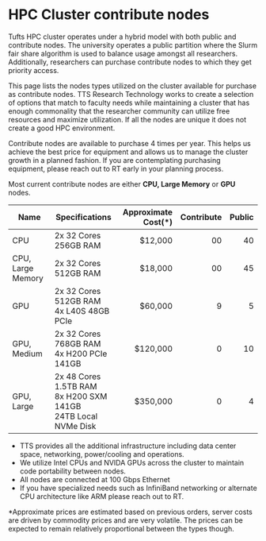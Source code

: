 # HPC Cluster contribute nodes

Tufts HPC cluster operates under a hybrid model with both public and contribute nodes.  The university operates a public partition where the Slurm fair share algorithm is used to balance usage amongst all researchers.  Additionally, researchers can purchase contribute nodes to which they get priority access. 

This page lists the nodes types utilized on the cluster available for purchase as contribute nodes.  TTS Research Technology works to create a selection of options that match to faculty needs while maintaining a cluster that has enough commonality that the researcher community can utilize free resources  and maximize utilization.  If all the nodes are unique it does not create a good HPC environment. 


Contribute nodes are available to purchase 4 times per year.  This helps us achieve the best price for equipment and allows us to manage the cluster growth in a planned fashion. If you are contemplating purchasing equipment, please reach out to RT early in your planning process. 

Most current contribute nodes are either **CPU, Large Memory** or **GPU** nodes.


| **Name**          | **Specifications**                                                         | **Approximate Cost(\*)** | **Contribute** | **Public** |
|-------------------|----------------------------------------------------------------------------|-------------------------:|---------------:|-----------:|
| CPU               | 2x 32 Cores<br/>256GB RAM                                                  |                  $12,000 |             00 |         40 |
| CPU, Large Memory | 2x 32 Cores<br/>512GB RAM                                                  |                  $18,000 |             00 |         45 |
| GPU               | 2x 32 Cores<br/>512GB RAM<br/>4x L40S 48GB PCIe                            |                  $60,000 |              9 |          5 |
| GPU, Medium       | 2x 32 Cores<br/>768GB RAM<br/>4x H200 PCIe 141GB                           |                 $120,000 |              0 |         10 |
| GPU, Large        | 2x 48 Cores<br/>1.5TB RAM<br/>8x H200 SXM 141GB<br/>24TB Local NVMe Disk   |                 $350,000 |              0 |          4 |


* TTS provides all the additional infrastructure including data center space, networking, power/cooling and operations. 
* We utilize Intel CPUs and NVIDA GPUs across the cluster to maintain code portability between nodes.   
* All nodes are connected at 100 Gbps Ethernet 
* If you have specialized needs  such as InfiniBand networking or alternate CPU architecture like ARM please reach out to RT. 

*Approximate prices are estimated based on previous orders, server costs are driven by commodity prices and are very volatile.  The prices can be expected to remain relatively proportional between the types though.